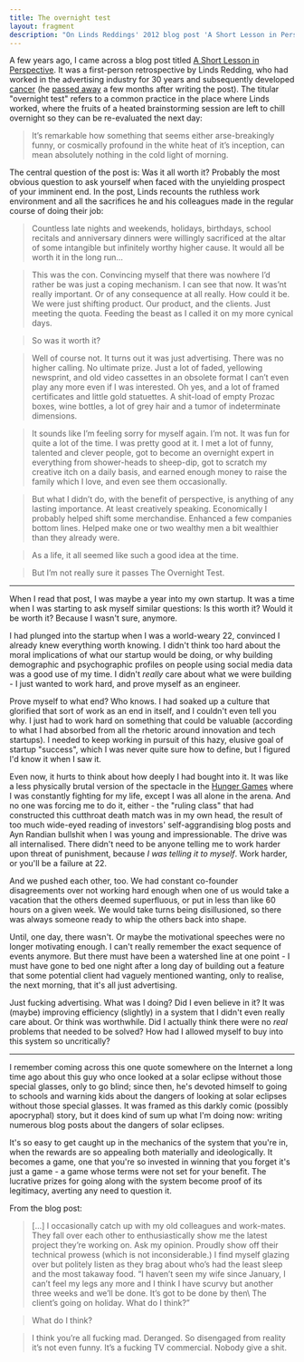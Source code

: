 ```yaml
---
title: The overnight test
layout: fragment
description: "On Linds Reddings' 2012 blog post 'A Short Lesson in Perspective', which reflects on his 30 years in the advertising industry and concludes that it wasn't worth it."
---
```


A few years ago, I came across a blog post titled [A Short Lesson in Perspective](http://www.lindsredding.com/2012/03/11/a-overdue-lesson-in-perspective/). It was a first-person retrospective by Linds Redding, who had worked in the advertising industry for 30 years and subsequently developed [cancer](http://www.lindsredding.com/2012/03/13/the-etiquette-of-cancer/) (he [passed away](https://www.adweek.com/creativity/it-worth-it-notes-life-and-career-late-adman-145043/) a few months after writing the post). The titular "overnight test" refers to a common practice in the place where Linds worked, where the fruits of a heated brainstorming session are left to chill overnight so they can be re-evaluated the next day:

> It’s remarkable how something that seems either arse-breakingly funny, or cosmically profound in the white heat of it’s inception, can mean absolutely nothing in the cold light of morning.

The central question of the post is: Was it all worth it? Probably the most obvious question to ask yourself when faced with the unyielding prospect of your imminent end. In the post, Linds recounts the ruthless work environment and all the sacrifices he and his colleagues made in the regular course of doing their job:

> Countless late nights and weekends, holidays, birthdays, school recitals and anniversary dinners were willingly sacrificed at the altar of some intangible but infinitely worthy higher cause. It would all be worth it in the long run…

> This was the con. Convincing myself that there was nowhere I’d rather be was just a coping mechanism. I can see that now. It was’nt really important. Or of any consequence at all really. How could it be. We were just shifting product. Our product, and the clients. Just meeting the quota. Feeding the beast as I called it on my more cynical days.

> So was it worth it?

> Well of course not. It turns out it was just advertising. There was no higher calling. No ultimate prize. Just a lot of faded, yellowing newsprint, and old video cassettes in an obsolete format I can’t even play any more even if I was interested. Oh yes, and a lot of framed certificates and little gold statuettes. A shit-load of empty Prozac boxes, wine bottles, a lot of grey hair and a tumor of indeterminate dimensions.

> It sounds like I’m feeling sorry for myself again. I’m not. It was fun for quite a lot of the time. I was pretty good at it. I met a lot of funny, talented and clever people, got to become an overnight expert in everything from shower-heads to sheep-dip, got to scratch my creative itch on a daily basis, and earned enough money to raise the family which I love, and even see them occasionally.

> But what I didn’t do, with the benefit of perspective, is anything of any lasting importance. At least creatively speaking. Economically I probably helped shift some merchandise. Enhanced a few companies bottom lines. Helped make one or two wealthy men a bit wealthier than they already were.

> As a life, it all seemed like such a good idea at the time.

> But I’m not really sure it passes The Overnight Test.

***

When I read that post, I was maybe a year into my own startup. It was a time when I was starting to ask myself similar questions: Is this worth it? Would it be worth it? Because I wasn't sure, anymore.

I had plunged into the startup when I was a world-weary 22, convinced I already knew everything worth knowing. I didn't think too hard about the moral implications of what our startup would be doing, or why building demographic and psychographic profiles on people using social media data was a good use of my time. I didn't _really_ care about what we were building - I just wanted to work hard, and prove myself as an engineer.

Prove myself to what end? Who knows. I had soaked up a culture that glorified that sort of work as an end in itself, and I couldn't even tell you why. I just had to work hard on something that could be valuable (according to what I had absorbed from all the rhetoric around innovation and tech startups). I needed to keep working in pursuit of this hazy, elusive goal of startup "success", which I was never quite sure how to define, but I figured I'd know it when I saw it.

Even now, it hurts to think about how deeply I had bought into it. It was like a less physically brutal version of the spectacle in the [Hunger Games](/posts/fragments-9) where I was constantly fighting for my life, except I was all alone in the arena. And no one was forcing me to do it, either - the "ruling class" that had constructed this cutthroat death match was in my own head, the result of too much wide-eyed reading of investors' self-aggrandising blog posts and Ayn Randian bullshit when I was young and impressionable. The drive was all internalised. There didn't need to be anyone telling me to work harder upon threat of punishment, because _I was telling it to myself_. Work harder, or you'll be a failure at 22.

And we pushed each other, too. We had constant co-founder disagreements over not working hard enough when one of us would take a vacation that the others deemed superfluous, or put in less than like 60 hours on a given week. We would take turns being disillusioned, so there was always someone ready to whip the others back into shape.

Until, one day, there wasn't. Or maybe the motivational speeches were no longer motivating enough. I can't really remember the exact sequence of events anymore. But there must have been a watershed line at one point - I must have gone to bed one night after a long day of building out a feature that some potential client had vaguely mentioned wanting, only to realise, the next morning, that it's all just advertising.

Just fucking advertising. What was I doing? Did I even believe in it? It was (maybe) improving efficiency (slightly) in a system that I didn't even really care about. Or think was worthwhile. Did I actually think there were no _real_ problems that needed to be solved? How had I allowed myself to buy into this system so uncritically?

***

I remember coming across this one quote somewhere on the Internet a long time ago about this guy who once looked at a solar eclipse without those special glasses, only to go blind; since then, he's devoted himself to going to schools and warning kids about the dangers of looking at solar eclipses without those special glasses. It was framed as this darkly comic (possibly apocryphal) story, but it does kind of sum up what I'm doing now: writing numerous blog posts about the dangers of solar eclipses.

It's so easy to get caught up in the mechanics of the system that you're in, when the rewards are so appealing both materially and ideologically. It becomes a game, one that you're so invested in winning that you forget it's just a game - a game whose terms were not set for your benefit. The lucrative prizes for going along with the system become proof of its legitimacy, averting any need to question it.

From the blog post:

> [...] I occasionally catch up with my old colleagues and work-mates. They fall over each other to enthusiastically show me the latest project they’re working on. Ask my opinion. Proudly show off their technical prowess (which is not inconsiderable.) I find myself glazing over but politely listen as they brag about who’s had the least sleep and the most takaway food. “I haven’t seen my wife since January, I can’t feel my legs any more and I think I have scurvy but another three weeks and we’ll be done. It’s got to be done by then\ The client’s going on holiday. What do I think?”

> What do I think?

> I think you’re all fucking mad. Deranged. So disengaged from reality it’s not even funny. It’s a fucking TV commercial. Nobody give a shit.
